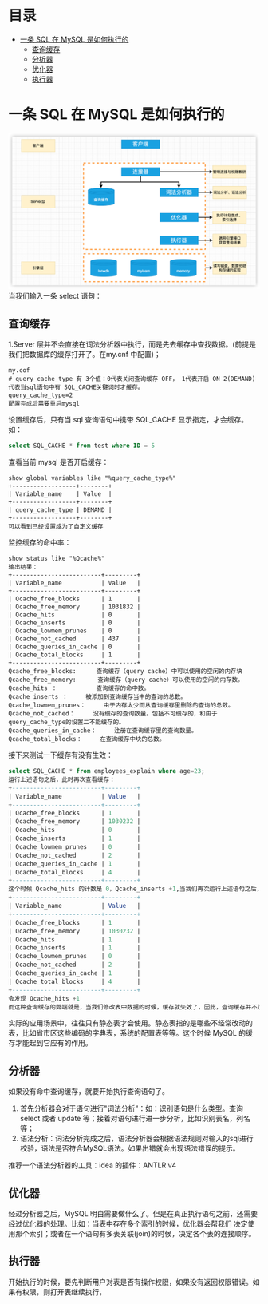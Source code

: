 目录
=================

* [一条 SQL 在 MySQL 是如何执行的](#一条-sql-在-mysql-是如何执行的)
    * [查询缓存](#查询缓存)
    * [分析器](#分析器)
    * [优化器](#优化器)
    * [执行器](#执行器)


# 一条 SQL 在 MySQL 是如何执行的
![10.SQL执行的大体流程.png](../photo/10.SQL执行的大体流程.png)
当我们输入一条 select 语句：
## 查询缓存
1.Server 层并不会直接在词法分析器中执行，而是先去缓存中查找数据。(前提是我们把数据库的缓存打开了。在my.cnf 中配置)；
```text
my.cof
# query_cache_type 有 3个值：0代表关闭查询缓存 OFF， 1代表开启 ON 2(DEMAND)代表当sql语句中有 SQL_CACHE关键词时才缓存。
query_cache_type=2
配置完成后需要重启mysql
```
设置缓存后，只有当 sql 查询语句中携带 SQL_CACHE 显示指定，才会缓存。如：
```sql
select SQL_CACHE * from test where ID = 5
```
查看当前 mysql 是否开启缓存：
```shell
show global variables like "%query_cache_type%"
+------------------+--------+
| Variable_name    | Value  |
+------------------+--------+
| query_cache_type | DEMAND |
+------------------+--------+
可以看到已经设置成为了自定义缓存
```
监控缓存的命中率：
```shell
show status like "%Qcache%"
输出结果：
+-------------------------+---------+
| Variable_name           | Value   |
+-------------------------+---------+
| Qcache_free_blocks      | 1       |
| Qcache_free_memory      | 1031832 |
| Qcache_hits             | 0       |
| Qcache_inserts          | 0       |
| Qcache_lowmem_prunes    | 0       |
| Qcache_not_cached       | 437     |
| Qcache_queries_in_cache | 0       |
| Qcache_total_blocks     | 1       |
+-------------------------+---------+
Qcache_free_blocks:　    查询缓存（query cache）中可以使用的空闲的内存块
Qcache_free_memory:      查询缓存（query cache）可以使用的空闲的内存数。
Qcache_hits ：           查询缓存的命中数。
Qcache_inserts ：     被添加到查询缓存当中的查询的总数。
Qcache_lowmem_prunes：     由于内存太少而从查询缓存里删除的查询的总数。
Qcache_not_cached：     没有缓存的查询数量。包括不可缓存的，和由于query_cache_type的设置二不能缓存的。
Qcache_queries_in_cache：     注册在查询缓存里的查询数量。
Qcache_total_blocks：     在查询缓存中块的总数。
```
接下来测试一下缓存有没有生效：
```sql
select SQL_CACHE * from employees_explain where age=23;
运行上述语句之后，此时再次查看缓存：
+-------------------------+---------+
| Variable_name           | Value   |
+-------------------------+---------+
| Qcache_free_blocks      | 1       |
| Qcache_free_memory      | 1030232 |
| Qcache_hits             | 0       |
| Qcache_inserts          | 1       |
| Qcache_lowmem_prunes    | 0       |
| Qcache_not_cached       | 2       |
| Qcache_queries_in_cache | 1       |
| Qcache_total_blocks     | 4       |
+-------------------------+---------+
这个时候 Qcache_hits 的计数是 0，Qcache_inserts +1,当我们再次运行上述语句之后，再次查看：
+-------------------------+---------+
| Variable_name           | Value   |
+-------------------------+---------+
| Qcache_free_blocks      | 1       |
| Qcache_free_memory      | 1030232 |
| Qcache_hits             | 1       |
| Qcache_inserts          | 1       |
| Qcache_lowmem_prunes    | 0       |
| Qcache_not_cached       | 2       |
| Qcache_queries_in_cache | 1       |
| Qcache_total_blocks     | 4       |
+-------------------------+---------+
会发现 Qcache_hits +1
而这种查询缓存的弊端就是，当我们修改表中数据的时候，缓存就失效了，因此，查询缓存并不适用于变动比较频繁的表。
```
实际的应用场景中，往往只有静态表才会使用。静态表指的是哪些不经常改动的表，比如省市区这些编码的字典表，系统的配置表等等。这个时候
MySQL 的缓存才能起到它应有的作用。
## 分析器
如果没有命中查询缓存，就要开始执行查询语句了。
1. 首先分析器会对于语句进行"词法分析"：如：识别语句是什么类型。查询 select 或者 update 等；接着对语句进行进一步分析，比如识别表名，列名等；
2. 语法分析：词法分析完成之后，语法分析器会根据语法规则对输入的sql进行校验，语法是否符合MySQL语法。如果出错就会出现语法错误的提示。

推荐一个语法分析器的工具：idea 的插件：ANTLR v4

## 优化器
经过分析器之后，MySQL 明白需要做什么了。但是在真正执行语句之前，还需要经过优化器的处理。比如：当表中存在多个索引的时候，优化器会帮我们
决定使用那个索引；或者在一个语句有多表关联(join)的时候，决定各个表的连接顺序。

## 执行器
开始执行的时候，要先判断用户对表是否有操作权限，如果没有返回权限错误。如果有权限，则打开表继续执行，